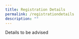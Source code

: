 ```yaml
---
title: Registration Details
permalink: /registrationdetails
description: ""
---
```



Details to be advised